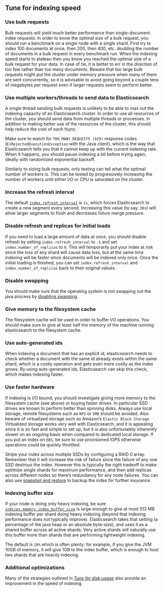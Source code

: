 ## Tune for indexing speed

### Use bulk requests

Bulk requests will yield much better performance than single-document index requests. In order to know the optimal size of a bulk request, you should run a benchmark on a single node with a single shard. First try to index 100 documents at once, then 200, then 400, etc. doubling the number of documents in a bulk request in every benchmark run. When the indexing speed starts to plateau then you know you reached the optimal size of a bulk request for your data. In case of tie, it is better to err in the direction of too few rather than too many documents. Beware that too large bulk requests might put the cluster under memory pressure when many of them are sent concurrently, so it is advisable to avoid going beyond a couple tens of megabytes per request even if larger requests seem to perform better.

### Use multiple workers/threads to send data to Elasticsearch

A single thread sending bulk requests is unlikely to be able to max out the indexing capacity of an Elasticsearch cluster. In order to use all resources of the cluster, you should send data from multiple threads or processes. In addition to making better use of the resources of the cluster, this should help reduce the cost of each fsync.

Make sure to watch for `TOO_MANY_REQUESTS (429)` response codes (`EsRejectedExecutionException` with the Java client), which is the way that Elasticsearch tells you that it cannot keep up with the current indexing rate. When it happens, you should pause indexing a bit before trying again, ideally with randomized exponential backoff.

Similarly to sizing bulk requests, only testing can tell what the optimal number of workers is. This can be tested by progressively increasing the number of workers until either I/O or CPU is saturated on the cluster.

### Increase the refresh interval

The default [`index.refresh_interval`](index-modules.html#dynamic-index-settings) is `1s`, which forces Elasticsearch to create a new segment every second. Increasing this value (to say, `30s`) will allow larger segments to flush and decreases future merge pressure.

### Disable refresh and replicas for initial loads

If you need to load a large amount of data at once, you should disable refresh by setting `index.refresh_interval` to `-1` and set `index.number_of_replicas` to `0`. This will temporarily put your index at risk since the loss of any shard will cause data loss, but at the same time indexing will be faster since documents will be indexed only once. Once the initial loading is finished, you can set `index.refresh_interval` and `index.number_of_replicas` back to their original values.

### Disable swapping

You should make sure that the operating system is not swapping out the java process by [disabling swapping](setup-configuration-memory.html).

### Give memory to the filesystem cache

The filesystem cache will be used in order to buffer I/O operations. You should make sure to give at least half the memory of the machine running elasticsearch to the filesystem cache.

### Use auto-generated ids

When indexing a document that has an explicit id, elasticsearch needs to check whether a document with the same id already exists within the same shard, which is a costly operation and gets even more costly as the index grows. By using auto-generated ids, Elasticsearch can skip this check, which makes indexing faster.

### Use faster hardware

If indexing is I/O bound, you should investigate giving more memory to the filesystem cache (see above) or buying faster drives. In particular SSD drives are known to perform better than spinning disks. Always use local storage, remote filesystems such as `NFS` or `SMB` should be avoided. Also beware of virtualized storage such as Amazon’s `Elastic Block Storage`. Virtualized storage works very well with Elasticsearch, and it is appealing since it is so fast and simple to set up, but it is also unfortunately inherently slower on an ongoing basis when compared to dedicated local storage. If you put an index on `EBS`, be sure to use provisioned IOPS otherwise operations could be quickly throttled.

Stripe your index across multiple SSDs by configuring a RAID 0 array. Remember that it will increase the risk of failure since the failure of any one SSD destroys the index. However this is typically the right tradeoff to make: optimize single shards for maximum performance, and then add replicas across different nodes so there’s redundancy for any node failures. You can also use [snapshot and restore](modules-snapshots.html) to backup the index for further insurance.

### Indexing buffer size

If your node is doing only heavy indexing, be sure [`indices.memory.index_buffer_size`](indexing-buffer.html) is large enough to give at most 512 MB indexing buffer per shard doing heavy indexing (beyond that indexing performance does not typically improve). Elasticsearch takes that setting (a percentage of the java heap or an absolute byte-size), and uses it as a shared buffer across all active shards. Very active shards will naturally use this buffer more than shards that are performing lightweight indexing.

The default is `10%` which is often plenty: for example, if you give the JVM 10GB of memory, it will give 1GB to the index buffer, which is enough to host two shards that are heavily indexing.

### Additional optimizations

Many of the strategies outlined in [_Tune for disk usage_](tune-for-disk-usage.html) also provide an improvement in the speed of indexing.
